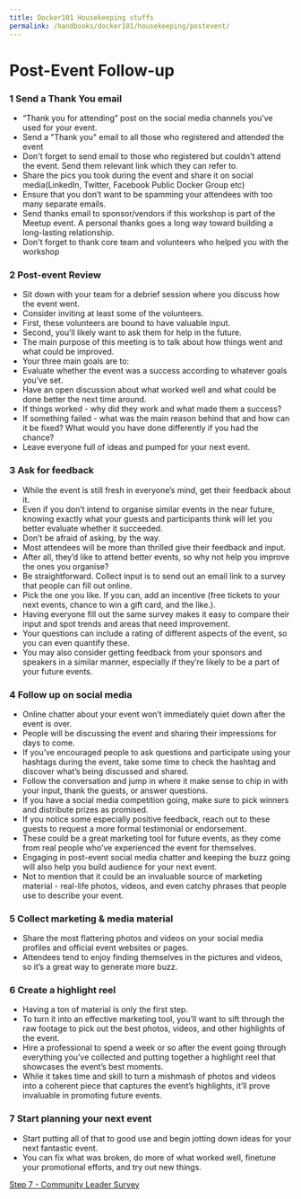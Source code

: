 ```yaml
---
title: Docker101 Housekeeping stuffs
permalink: /handbooks/docker101/housekeeping/postevent/
---
```


# Post-Event Follow-up

### 1  Send a Thank You email 

- “Thank you for attending” post on the social media channels you’ve used for your event.
-  Send a "Thank you" email to all those who registered and attended the event
- Don't forget to send email to those who registered but couldn't attend the event. Send them relevant link which they can refer to.
- Share the pics you took during the event and share it on social media(LinkedIn, Twitter, Facebook Public Docker Group etc)
- Ensure that you don’t want to be spamming your attendees with too many separate emails.
- Send thanks email to sponsor/vendors if this workshop is part of the Meetup event. A personal thanks goes a long way toward building a long-lasting relationship.
- Don't forget to thank core team and volunteers who helped you with the workshop

### 2 Post-event Review

- Sit down with your team for a debrief session where you discuss how the event went. 
- Consider inviting at least some of the volunteers. 
- First, these volunteers are bound to have valuable input. 
- Second, you’ll likely want to ask them for help in the future.
- The main purpose of this meeting is to talk about how things went and what could be improved. 
- Your three main goals are to:
- Evaluate whether the event was a success according to whatever goals you’ve set.
- Have an open discussion about what worked well and what could be done better the next time around. 
- If things worked - why did they work and what made them a success? 
- If something failed - what was the main reason behind that and how can it be fixed? What would you have done differently if you had the chance?
- Leave everyone full of ideas and pumped for your next event.


### 3 Ask for feedback

- While the event is still fresh in everyone’s mind, get their feedback about it. 
- Even if you don’t intend to organise similar events in the near future, knowing exactly what your guests and participants think will let you better evaluate whether it succeeded. 
- Don’t be afraid of asking, by the way. 
- Most attendees will be more than thrilled give their feedback and input. 
- After all, they’d like to attend better events, so why not help you improve the ones you organise?
- Be straightforward. Collect input is to send out an email link to a survey that people can fill out online.
- Pick the one you like. If you can, add an incentive (free tickets to your next events, chance to win a gift card, and the like.).
- Having everyone fill out the same survey makes it easy to compare their input and spot trends and areas that need improvement. 
- Your questions can include a rating of different aspects of the event, so you can even quantify these.
- You may also consider getting feedback from your sponsors and speakers in a similar manner, especially if they’re likely to be a part of your future events.

### 4  Follow up on social media

- Online chatter about your event won’t immediately quiet down after the event is over. 
- People will be discussing the event and sharing their impressions for days to come. 
- If you’ve encouraged people to ask questions and participate using your hashtags during the event, take some time to check the hashtag and discover what’s being discussed and shared.
- Follow the conversation and jump in where it make sense to chip in with your input, thank the guests, or answer questions. 
- If you have a social media competition going, make sure to pick winners and distribute prizes as promised. 
- If you notice some especially positive feedback, reach out to these guests to request a more formal testimonial or endorsement. 
- These could be a great marketing tool for future events, as they come from real people who’ve experienced the event for themselves.
- Engaging in post-event social media chatter and keeping the buzz going will also help you build audience for your next event. 
- Not to mention that it could be an invaluable source of marketing material - real-life photos, videos, and even catchy phrases that people use to describe your event.

### 5  Collect marketing & media material

-  Share the most flattering photos and videos on your social media profiles and official event websites or pages. 
- Attendees tend to enjoy finding themselves in the pictures and videos, so it’s a great way to generate more buzz.

### 6 Create a highlight reel

- Having a ton of material is only the first step. 
- To turn it into an effective marketing tool, you’ll want to sift through the raw footage to pick out the best photos, videos, and other highlights of the event.
- Hire a professional to spend a week or so after the event going through everything you’ve collected and putting together a highlight reel that showcases the event’s best moments.
- While it takes time and skill to turn a mishmash of photos and videos into a coherent piece that captures the event’s highlights, it’ll prove invaluable in promoting future events.

### 7 Start planning your next event

- Start putting all of that to good use and begin jotting down ideas for your next fantastic event. 
- You can fix what was broken, do more of what worked well, finetune your promotional efforts, and try out new things.

[Step 7 - Community Leader Survey](../clsurvey/)
